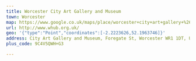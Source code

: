 ```yaml
---
title: Worcester City Art Gallery and Museum
town: Worcester
map: https://www.google.co.uk/maps/place/worcester+city+art+gallery+%26+museum/@52.1963404,-2.2224471,15z/data=!4m2!3m1!1s0x0:0x657bb0ff74a14332?sa=X&ei=udyfVfC5LYGuUaaWjLAL&ved=0CIsBEPwSMBA
url: http://www.whub.org.uk/
geo: '{"type":"Point","coordinates":[-2.2223626,52.1963746]}'
address: City Art Gallery and Museum, Foregate St, Worcester WR1 1DT, UK
plus_code: 9C4V5QWH+G3

---
```


